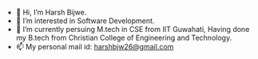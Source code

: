 - 👋 Hi, I’m Harsh Bijwe.
- 👀 I’m interested in Software Development.
- 🌱 I’m currently persuing M.tech in CSE from IIT Guwahati, Having done my B.tech from Christian College of Engineering and Technology.
- 📫 My personal mail id: harshbjw26@gmail.com

<!---
Harsh26/Harsh26 is a ✨ special ✨ repository because its `README.md` (this file) appears on your GitHub profile.
You can click the Preview link to take a look at your changes.
--->
